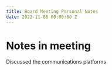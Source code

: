```yaml
---
title: Board Meeting Personal Notes
date: 2022-11-08 00:00:00 Z
---
```



# Notes in meeting

Discussed the communications platforms
